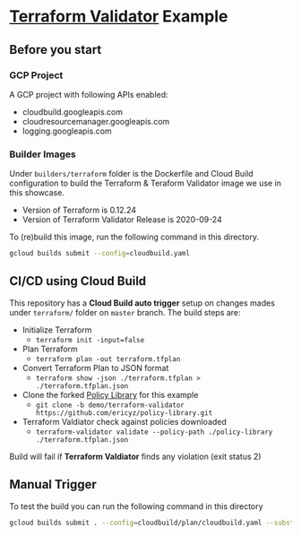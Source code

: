 # [Terraform Validator](https://github.com/GoogleCloudPlatform/terraform-validator) Example
## Before you start
### GCP Project
A GCP project with following APIs enabled:
* cloudbuild.googleapis.com
* cloudresourcemanager.googleapis.com
* logging.googleapis.com

### Builder Images
Under `builders/terraform` folder is the Dockerfile and Cloud Build configuration to build the Terraform & Teraform Validator image we use in this showcase.
* Version of Terraform is 0.12.24
* Version of Terraform Validator Release is 2020-09-24

To (re)build this image, run the following command in this directory.
```sh
gcloud builds submit --config=cloudbuild.yaml
```

## CI/CD using Cloud Build
This repository has a **Cloud Build auto trigger** setup on changes mades under `terraform/` folder on `master` branch. The build steps are:
* Initialize Terraform
	* `terraform init -input=false`
* Plan Terraform
	* `terraform plan -out terraform.tfplan`
* Convert Terraform Plan to JSON format
	* `terraform show -json ./terraform.tfplan > ./terraform.tfplan.json`
* Clone the forked [Policy Library](https://github.com/ericyz/policy-library) for this example
	* `git clone -b demo/terraform-validator https://github.com/ericyz/policy-library.git`
* Terraform Valdiator check against policies downloaded
	* `terraform-validator validate --policy-path ./policy-library ./terraform.tfplan.json`

Build will fail if **Terraform Valdiator** finds any violation (exit status 2)

## Manual Trigger
To test the build you can run the following command in this directory
```sh
gcloud builds submit . --config=cloudbuild/plan/cloudbuild.yaml --substitutions _BUCKET="tf-pineapple-7130"
```
